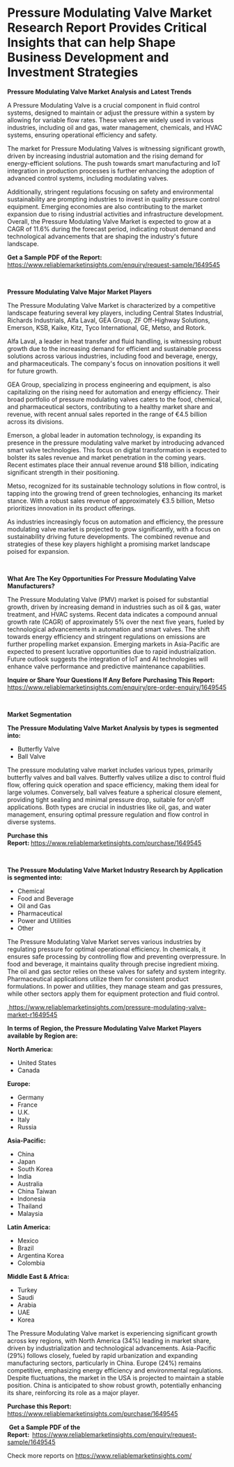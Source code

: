 <p><h1>Pressure Modulating Valve Market Research Report Provides Critical Insights that can help Shape Business Development and Investment Strategies</h1></p><p><strong>Pressure Modulating Valve Market Analysis and Latest Trends</strong></p>
<p><p>A Pressure Modulating Valve is a crucial component in fluid control systems, designed to maintain or adjust the pressure within a system by allowing for variable flow rates. These valves are widely used in various industries, including oil and gas, water management, chemicals, and HVAC systems, ensuring operational efficiency and safety.</p><p>The market for Pressure Modulating Valves is witnessing significant growth, driven by increasing industrial automation and the rising demand for energy-efficient solutions. The push towards smart manufacturing and IoT integration in production processes is further enhancing the adoption of advanced control systems, including modulating valves. </p><p>Additionally, stringent regulations focusing on safety and environmental sustainability are prompting industries to invest in quality pressure control equipment. Emerging economies are also contributing to the market expansion due to rising industrial activities and infrastructure development. Overall, the Pressure Modulating Valve Market is expected to grow at a CAGR of 11.6% during the forecast period, indicating robust demand and technological advancements that are shaping the industry's future landscape.</p></p>
<p><strong>Get a Sample PDF of the Report:&nbsp;</strong> <a href="https://www.reliablemarketinsights.com/enquiry/request-sample/1649545?utm_campaign=2177&utm_medium=2&utm_source=Github&utm_content=ia&utm_term=18022025&utm_id=pressure-modulating-valve">https://www.reliablemarketinsights.com/enquiry/request-sample/1649545</a></p>
<p>&nbsp;</p>
<p><strong>Pressure Modulating Valve Major Market Players</strong></p>
<p><p>The Pressure Modulating Valve Market is characterized by a competitive landscape featuring several key players, including Central States Industrial, Richards Industrials, Alfa Laval, GEA Group, ZF Off-Highway Solutions, Emerson, KSB, Kaike, Kitz, Tyco International, GE, Metso, and Rotork. </p><p>Alfa Laval, a leader in heat transfer and fluid handling, is witnessing robust growth due to the increasing demand for efficient and sustainable process solutions across various industries, including food and beverage, energy, and pharmaceuticals. The company's focus on innovation positions it well for future growth.</p><p>GEA Group, specializing in process engineering and equipment, is also capitalizing on the rising need for automation and energy efficiency. Their broad portfolio of pressure modulating valves caters to the food, chemical, and pharmaceutical sectors, contributing to a healthy market share and revenue, with recent annual sales reported in the range of €4.5 billion across its divisions.</p><p>Emerson, a global leader in automation technology, is expanding its presence in the pressure modulating valve market by introducing advanced smart valve technologies. This focus on digital transformation is expected to bolster its sales revenue and market penetration in the coming years. Recent estimates place their annual revenue around $18 billion, indicating significant strength in their positioning.</p><p>Metso, recognized for its sustainable technology solutions in flow control, is tapping into the growing trend of green technologies, enhancing its market stance. With a robust sales revenue of approximately €3.5 billion, Metso prioritizes innovation in its product offerings.</p><p>As industries increasingly focus on automation and efficiency, the pressure modulating valve market is projected to grow significantly, with a focus on sustainability driving future developments. The combined revenue and strategies of these key players highlight a promising market landscape poised for expansion.</p></p>
<p>&nbsp;</p>
<p><strong>What Are The Key Opportunities For Pressure Modulating Valve Manufacturers?</strong></p>
<p><p>The Pressure Modulating Valve (PMV) market is poised for substantial growth, driven by increasing demand in industries such as oil & gas, water treatment, and HVAC systems. Recent data indicates a compound annual growth rate (CAGR) of approximately 5% over the next five years, fueled by technological advancements in automation and smart valves. The shift towards energy efficiency and stringent regulations on emissions are further propelling market expansion. Emerging markets in Asia-Pacific are expected to present lucrative opportunities due to rapid industrialization. Future outlook suggests the integration of IoT and AI technologies will enhance valve performance and predictive maintenance capabilities.</p></p>
<p><strong>Inquire or Share Your Questions If Any Before Purchasing This Report:</strong> <a href="https://www.reliablemarketinsights.com/enquiry/pre-order-enquiry/1649545?utm_campaign=2177&utm_medium=2&utm_source=Github&utm_content=ia&utm_term=18022025&utm_id=pressure-modulating-valve">https://www.reliablemarketinsights.com/enquiry/pre-order-enquiry/1649545</a></p>
<p>&nbsp;</p>
<p><strong>Market Segmentation</strong></p>
<p><strong>The Pressure Modulating Valve Market Analysis by types is segmented into:</strong></p>
<p><ul><li>Butterfly Valve</li><li>Ball Valve</li></ul></p>
<p><p>The pressure modulating valve market includes various types, primarily butterfly valves and ball valves. Butterfly valves utilize a disc to control fluid flow, offering quick operation and space efficiency, making them ideal for large volumes. Conversely, ball valves feature a spherical closure element, providing tight sealing and minimal pressure drop, suitable for on/off applications. Both types are crucial in industries like oil, gas, and water management, ensuring optimal pressure regulation and flow control in diverse systems.</p></p>
<p><strong>Purchase this Report:&nbsp;</strong><a href="https://www.reliablemarketinsights.com/purchase/1649545?utm_campaign=2177&utm_medium=2&utm_source=Github&utm_content=ia&utm_term=18022025&utm_id=pressure-modulating-valve">https://www.reliablemarketinsights.com/purchase/1649545</a></p>
<p>&nbsp;</p>
<p><strong>The Pressure Modulating Valve Market Industry Research by Application is segmented into:</strong></p>
<p><ul><li>Chemical</li><li>Food and Beverage</li><li>Oil and Gas</li><li>Pharmaceutical</li><li>Power and Utilities</li><li>Other</li></ul></p>
<p><p>The Pressure Modulating Valve Market serves various industries by regulating pressure for optimal operational efficiency. In chemicals, it ensures safe processing by controlling flow and preventing overpressure. In food and beverage, it maintains quality through precise ingredient mixing. The oil and gas sector relies on these valves for safety and system integrity. Pharmaceutical applications utilize them for consistent product formulations. In power and utilities, they manage steam and gas pressures, while other sectors apply them for equipment protection and fluid control.</p></p>
<p><a href="https://www.reliablemarketinsights.com/pressure-modulating-valve-market-r1649545?utm_campaign=2177&utm_medium=2&utm_source=Github&utm_content=ia&utm_term=18022025&utm_id=pressure-modulating-valve">&nbsp;https://www.reliablemarketinsights.com/pressure-modulating-valve-market-r1649545</a></p>
<p><strong>In terms of Region, the Pressure Modulating Valve Market Players available by Region are:</strong></p>
<p>
    <p> <strong> North America: </strong>
        <ul>
            <li>United States</li>
            <li>Canada</li>
        </ul>
        </p> 
    <p> <strong> Europe: </strong>
        <ul>
            <li>Germany</li>
            <li>France</li>
            <li>U.K.</li>
            <li>Italy</li>
            <li>Russia</li>
        </ul>
        </p> 
    <p> <strong> Asia-Pacific: </strong>
        <ul>
            <li>China</li>
            <li>Japan</li>
            <li>South Korea</li>
            <li>India</li>
            <li>Australia</li>
            <li>China Taiwan</li>
            <li>Indonesia</li>
            <li>Thailand</li>
            <li>Malaysia</li>
        </ul>
        </p> 
    <p> <strong> Latin America: </strong>
        <ul>
            <li>Mexico</li>
            <li>Brazil</li>
            <li>Argentina Korea</li>
            <li>Colombia</li>
        </ul>
        </p> 
    <p> <strong> Middle East & Africa: </strong>
        <ul>
            <li>Turkey</li>
            <li>Saudi</li>
            <li>Arabia</li>
            <li>UAE</li>
            <li>Korea</li>
        </ul>
    </p>
    </p>
<p><p>The Pressure Modulating Valve market is experiencing significant growth across key regions, with North America (34%) leading in market share, driven by industrialization and technological advancements. Asia-Pacific (29%) follows closely, fueled by rapid urbanization and expanding manufacturing sectors, particularly in China. Europe (24%) remains competitive, emphasizing energy efficiency and environmental regulations. Despite fluctuations, the market in the USA is projected to maintain a stable position. China is anticipated to show robust growth, potentially enhancing its share, reinforcing its role as a major player.</p></p>
<p><strong>Purchase this Report: </strong><a href="https://www.reliablemarketinsights.com/purchase/1649545?utm_campaign=2177&utm_medium=2&utm_source=Github&utm_content=ia&utm_term=18022025&utm_id=pressure-modulating-valve">https://www.reliablemarketinsights.com/purchase/1649545</a></p>
<p>&nbsp;<strong>Get a Sample PDF of the Report:&nbsp;&nbsp;</strong><a href="https://www.reliablemarketinsights.com/enquiry/request-sample/1649545?utm_campaign=2177&utm_medium=2&utm_source=Github&utm_content=ia&utm_term=18022025&utm_id=pressure-modulating-valve">https://www.reliablemarketinsights.com/enquiry/request-sample/1649545</a></p>
<p><strong></strong></p>
<p>Check more reports on <a href="https://www.reliablemarketinsights.com/?utm_campaign=2177&utm_medium=2&utm_source=Github&utm_content=ia&utm_term=18022025&utm_id=pressure-modulating-valve">https://www.reliablemarketinsights.com/</a></p>